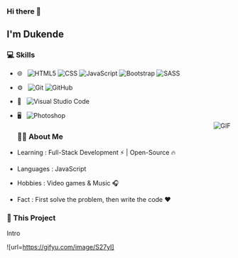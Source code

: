 ### Hi there 👋<h2> I'm Dukende</h2>

<h3> 💻 Skills </h3>
 
- 🌐 &nbsp;
  ![HTML5](https://img.shields.io/badge/-HTML5-333333?style=flat&logo=HTML5)
  ![CSS](https://img.shields.io/badge/-CSS-333333?style=flat&logo=CSS3&logoColor=1572B6)
  ![JavaScript](https://img.shields.io/badge/-JavaScript-333333?style=flat&logo=javascript)
  ![Bootstrap](https://img.shields.io/badge/-Bootstrap-333333?style=flat&logo=bootstrap&logoColor=563D7C)
  ![SASS](https://img.shields.io/badge/-Sass-cc6699?style=flat&logo=sass&logoColor=ffffff)
- ⚙️ &nbsp;
  ![Git](https://img.shields.io/badge/-Git-333333?style=flat&logo=git)
  ![GitHub](https://img.shields.io/badge/-GitHub-333333?style=flat&logo=github)
- 🔧 &nbsp;
  ![Visual Studio Code](https://img.shields.io/badge/-Visual%20Studio%20Code-333333?style=flat&logo=visual-studio-code&logoColor=007ACC)
- 🖥 &nbsp;
  ![Photoshop](https://img.shields.io/badge/-Photoshop-333333?style=flat&logo=adobe-photoshop)
  <br/>
  <img align="right" alt="GIF" src="https://media.giphy.com/media/13HgwGsXF0aiGY/giphy.gif" />
  
  <h3> 👨‍💻 About Me </h3>

- Learning : Full-Stack Development ⚡ | Open-Source 🔥
- Languages : JavaScript
- Hobbies : Video games & Music 🎧
- Fact : First solve the problem, then write the code ❤️

<h3> 🔭 This Project</h3>

Intro

![url=https://gifyu.com/image/S27yI]
